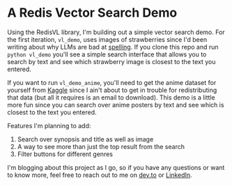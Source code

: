 # A Redis Vector Search Demo

Using the RedisVL library, I'm building out a simple vector search demo. For the first iteration, `vl_demo`, uses images of strawberries since I'd been writing about why LLMs are bad at [spelling](https://dev.to/savannah_norem/how-many-rs-are-in-strawberry-and-do-llms-know-how-to-spell-2513). If you clone this repo and run `python vl_demo` you'll see a simple search interface that allows you to search by text and see which strawberry image is closest to the text you entered.

If you want to run `vl_demo_anime`, you'll need to get the anime dataset for yourself from [Kaggle](https://www.kaggle.com/code/yasminebenj/anime-reviews) since I ain't about to get in trouble for redistributing that data (but all it requires is an email to download). This demo is a little more fun since you can search over anime posters by text and see which is closest to the text you entered.

Features I'm planning to add:
1. Search over synopsis and title as well as image
2. A way to see more than just the top result from the search
3. Filter buttons for different genres


I'm blogging about this project as I go, so if you have any questions or want to know more, feel free to reach out to me on [dev.to](https://dev.to/savannah_norem) or [LinkedIn](https://www.linkedin.com/in/savannah-norem/).
